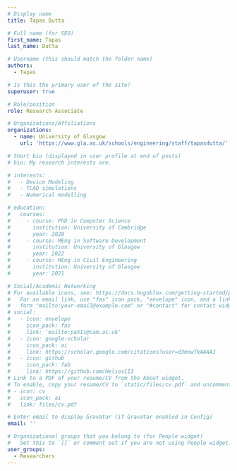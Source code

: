 ```yaml
---
# Display name
title: Tapas Dutta

# Full name (for SEO)
first_name: Tapas  
last_name: Dutta

# Username (this should match the folder name)
authors:
  - Tapas

# Is this the primary user of the site?
superuser: true

# Role/position
role: Research Associate 

# Organizations/Affiliations
organizations:
  - name: University of Glasgow 
    url: 'https://www.gla.ac.uk/schools/engineering/staff/tapasdutta/'

# Short bio (displayed in user profile at end of posts)
# bio: My research interests are. 

# interests:
#   - Device Modeling
#   - TCAD simulations
#   - Numerical modelling

# education:
#   courses:
#     - course: PhD in Computer Science
#       institution: University of Cambridge
#       year: 2028
#     - course: MEng in Software Development
#       institution: University of Glasgow
#       year: 2022
#     - course: MEng in Civil Engineering
#       institution: University of Glasgow
#       year: 2021

# Social/Academic Networking
# For available icons, see: https://docs.hugoblox.com/getting-started/page-builder/#icons
#   For an email link, use "fas" icon pack, "envelope" icon, and a link in the
#   form "mailto:your-email@example.com" or "#contact" for contact widget.
# social:
#   - icon: envelope
#     icon_pack: fas
#     link: 'mailto:pa511@cam.ac.uk'
#   - icon: google-scholar
#     icon_pack: ai
#     link: https://scholar.google.com/citations?user=d3mnwTkAAAAJ
#   - icon: github
#     icon_pack: fab
#     link: https://github.com/Helios113
# Link to a PDF of your resume/CV from the About widget.
# To enable, copy your resume/CV to `static/files/cv.pdf` and uncomment the lines below.
# - icon: cv
#   icon_pack: ai
#   link: files/cv.pdf

# Enter email to display Gravatar (if Gravatar enabled in Config)
email: ''

# Organizational groups that you belong to (for People widget)
#   Set this to `[]` or comment out if you are not using People widget.
user_groups:
  - Researchers
---
```

